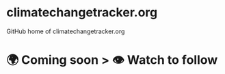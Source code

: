 # climatechangetracker.org
GitHub home of climatechangetracker.org

# 🌍 Coming soon > 👁 Watch to follow
